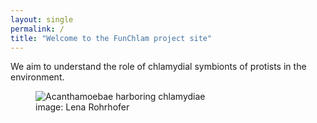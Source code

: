 ```yaml
---
layout: single
permalink: /
title: "Welcome to the FunChlam project site"
---
```



We aim to understand the role of chlamydial symbionts of protists in the environment.

<figure>
  <img src="{{site.url}}/assets/images/pic1.jpg" alt="Acanthamoebae harboring chlamydiae"/>
  <figcaption>image: Lena Rohrhofer</figcaption>
</figure>



